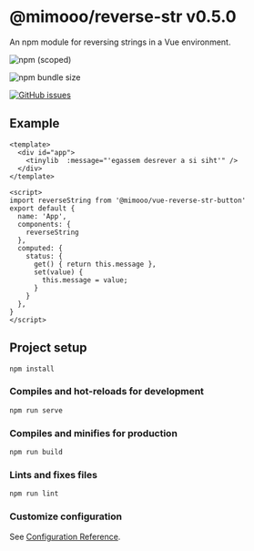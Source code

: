 # @mimooo/reverse-str v0.5.0
An npm module for reversing strings in a Vue environment.

![npm (scoped)](https://img.shields.io/npm/v/@mimooo/vue-reverse-str-button)

![npm bundle size](https://img.shields.io/bundlephobia/min/@mimooo/vue-reverse-str-button)

[![GitHub issues](https://img.shields.io/github/issues/maryamtb/vue-reverse-str-button)](https://github.com/maryamtb/vue-reverse-str-button/issues)

## Example
```
<template>
  <div id="app">
    <tinylib  :message="'egassem desrever a si siht'" />
  </div>
</template>

<script>
import reverseString from '@mimooo/vue-reverse-str-button'
export default {
  name: 'App',
  components: {
    reverseString
  },
  computed: {
    status: {
      get() { return this.message },
      set(value) {
        this.message = value;
      }
    }
  },
}
</script>
```

## Project setup
```
npm install
```

### Compiles and hot-reloads for development
```
npm run serve
```

### Compiles and minifies for production
```
npm run build
```

### Lints and fixes files
```
npm run lint
```

### Customize configuration
See [Configuration Reference](https://cli.vuejs.org/config/).
